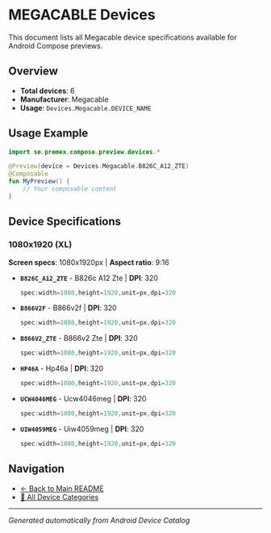 # MEGACABLE Devices

This document lists all Megacable device specifications available for Android Compose previews.

## Overview

- **Total devices**: 6
- **Manufacturer**: Megacable
- **Usage**: `Devices.Megacable.DEVICE_NAME`

## Usage Example

```kotlin
import se.premex.compose.preview.devices.*

@Preview(device = Devices.Megacable.B826C_A12_ZTE)
@Composable
fun MyPreview() {
    // Your composable content
}
```

## Device Specifications

### 1080x1920 (XL)

**Screen specs**: 1080x1920px | **Aspect ratio**: 9:16

- **`B826C_A12_ZTE`** - B826c A12 Zte | **DPI**: 320
  ```kotlin
  spec:width=1080,height=1920,unit=px,dpi=320
  ```

- **`B866V2F`** - B866v2f | **DPI**: 320
  ```kotlin
  spec:width=1080,height=1920,unit=px,dpi=320
  ```

- **`B866V2_ZTE`** - B866v2 Zte | **DPI**: 320
  ```kotlin
  spec:width=1080,height=1920,unit=px,dpi=320
  ```

- **`HP46A`** - Hp46a | **DPI**: 320
  ```kotlin
  spec:width=1080,height=1920,unit=px,dpi=320
  ```

- **`UCW4046MEG`** - Ucw4046meg | **DPI**: 320
  ```kotlin
  spec:width=1080,height=1920,unit=px,dpi=320
  ```

- **`UIW4059MEG`** - Uiw4059meg | **DPI**: 320
  ```kotlin
  spec:width=1080,height=1920,unit=px,dpi=320
  ```

## Navigation

- [← Back to Main README](../../README.md)
- [📱 All Device Categories](../README.md)

---
*Generated automatically from Android Device Catalog*

